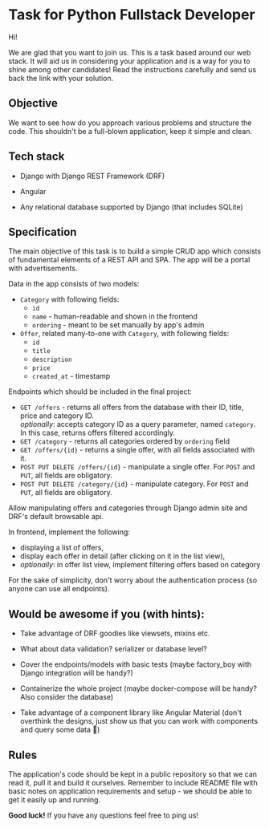 # Task for Python Fullstack Developer

Hi!

We are glad that you want to join us. This is a task based around our web stack. It will aid us in considering your application and is a way for you to shine among other candidates! Read the instructions carefully and send us back the link with your solution.

## Objective

We want to see how do you approach various problems and structure the code. This shouldn't be a full-blown application, keep it simple and clean.

## Tech stack

- Django with Django REST Framework (DRF)

- Angular

- Any relational database supported by Django (that includes SQLite)

## Specification

The main objective of this task is to build a simple CRUD app which consists of fundamental elements of a REST API and SPA. The app will be a portal with advertisements.

Data in the app consists of two models:

- `Category` with following fields:
  - `id`
  - `name` - human-readable and shown in the frontend
  - `ordering` - meant to be set manually by app's admin
- `Offer`, related many-to-one with `Category`, with following fields:
  - `id`
  - `title`
  - `description`
  - `price`
  - `created_at` - timestamp

Endpoints which should be included in the final project:

- `GET /offers` - returns all offers from the database with their ID, title, price and category ID.  
  _optionally_: accepts category ID as a query parameter, named `category`. In this case, returns offers filtered accordingly.
- `GET /category` - returns all categories ordered by `ordering` field
- `GET /offers/{id}` - returns a single offer, with all fields associated with it.
- `POST PUT DELETE /offers/{id}` - manipulate a single offer. For `POST` and `PUT`, all fields are obligatory.
- `POST PUT DELETE /category/{id}` - manipulate category. For `POST` and `PUT`, all fields are obligatory.

Allow manipulating offers and categories through Django admin site and DRF's default browsable api.

In frontend, implement the following:

- displaying a list of offers,
- display each offer in detail (after clicking on it in the list view),
- _optionally_: in offer list view, implement filtering offers based on category

For the sake of simplicity, don't worry about the authentication process (so anyone can use all endpoints).

## Would be awesome if you (with hints):

- Take advantage of DRF goodies like viewsets, mixins etc.

- What about data validation? serializer or database level?

- Cover the endpoints/models with basic tests (maybe factory_boy with Django integration will be handy?)

- Containerize the whole project (maybe docker-compose will be handy? Also consider the database)

- Take advantage of a component library like Angular Material (don't overthink the designs, just show us that you can work with components and query some data 🙂)

## Rules

The application's code should be kept in a public repository so that we can read it, pull it and build it ourselves. Remember to include README file with basic notes on application requirements and setup - we should be able to get it easily up and running.

**Good luck!** If you have any questions feel free to ping us!
